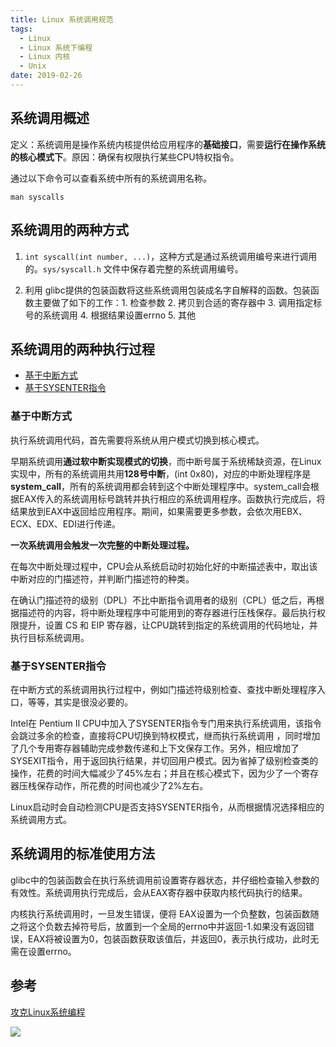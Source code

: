 ```yaml
---
title: Linux 系统调用规范
tags: 
  - Linux
  - Linux 系统下编程
  - Linux 内核
  - Unix
date: 2019-02-26
---
```


## 系统调用概述

定义：系统调用是操作系统内核提供给应用程序的**基础接口**，需要**运行在操作系统的核心模式下**。原因：确保有权限执行某些CPU特权指令。

通过以下命令可以查看系统中所有的系统调用名称。

```shell
man syscalls
```

## 系统调用的两种方式

1. `int syscall(int number, ...)`，这种方式是通过系统调用编号来进行调用的。`sys/syscall.h` 文件中保存着完整的系统调用编号。

2. 利用 glibc提供的包装函数将这些系统调用包装成名字自解释的函数。包装函数主要做了如下的工作：1. 检查参数 2. 拷贝到合适的寄存器中 3. 调用指定标号的系统调用 4. 根据结果设置errno 5. 其他

## 系统调用的两种执行过程

- [基于中断方式](#基于中断方式)
- [基于SYSENTER指令](#基于SYSENTER指令)

### 基于中断方式

执行系统调用代码，首先需要将系统从用户模式切换到核心模式。

早期系统调用**通过软中断实现模式的切换**，而中断号属于系统稀缺资源，在Linux实现中，所有的系统调用共用**128号中断**，(int 0x80)，对应的中断处理程序是 **system_call**，所有的系统调用都会转到这个中断处理程序中。system_call会根据EAX传入的系统调用标号跳转并执行相应的系统调用程序。函数执行完成后，将结果放到EAX中返回给应用程序。期间，如果需要更多参数，会依次用EBX、ECX、EDX、EDI进行传递。

**一次系统调用会触发一次完整的中断处理过程。**

在每次中断处理过程中，CPU会从系统启动时初始化好的中断描述表中，取出该中断对应的门描述符，并判断门描述符的种类。 

在确认门描述符的级别（DPL）不比中断指令调用者的级别（CPL）低之后，再根据描述符的内容，将中断处理程序中可能用到的寄存器进行压栈保存。最后执行权限提升，设置 CS 和 EIP 寄存器，让CPU跳转到指定的系统调用的代码地址，并执行目标系统调用。

### 基于SYSENTER指令

在中断方式的系统调用执行过程中，例如门描述符级别检查、查找中断处理程序入口，等等，其实是很没必要的。

Intel在 Pentium II CPU中加入了SYSENTER指令专门用来执行系统调用，该指令会跳过多余的检查，直接将CPU切换到特权模式，继而执行系统调用 ，同时增加了几个专用寄存器辅助完成参数传递和上下文保存工作。另外，相应增加了SYSEXIT指令，用于返回执行结果，并切回用户模式。因为省掉了级别检查类的操作，花费的时间大幅减少了45%左右；并且在核心模式下，因为少了一个寄存器压栈保存动作，所花费的时间也减少了2%左右。

Linux启动时会自动检测CPU是否支持SYSENTER指令，从而根据情况选择相应的系统调用方式。

## 系统调用的标准使用方法

glibc中的包装函数会在执行系统调用前设置寄存器状态，并仔细检查输入参数的有效性。系统调用执行完成后，会从EAX寄存器中获取内核代码执行的结果。

内核执行系统调用时，一旦发生错误，便将 EAX设置为一个负整数，包装函数随之将这个负数去掉符号后，放置到一个全局的errno中并返回-1.如果没有返回错误，EAX将被设置为0，包装函数获取该值后，并返回0，表示执行成功，此时无需在设置errno。

## 参考

[攻克Linux系统编程](https://gitbook.cn/gitchat/column/5bfbbe9b7d496f13396961de/topic/5c21aa444fcd483b0264eb19)

![](https://sherlockblaze.com/resources/img/profession/linux/linux-programming-share.jpg)